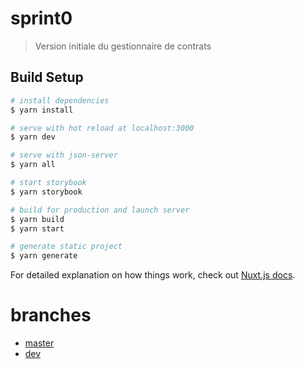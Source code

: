 # sprint0

> Version initiale du gestionnaire de contrats

## Build Setup

```bash
# install dependencies
$ yarn install

# serve with hot reload at localhost:3000
$ yarn dev

# serve with json-server
$ yarn all

# start storybook
$ yarn storybook

# build for production and launch server
$ yarn build
$ yarn start

# generate static project
$ yarn generate
```

For detailed explanation on how things work, check out [Nuxt.js docs](https://nuxtjs.org).

# branches

* [master](https://gestion.flexup.org)
* [dev](https://qualif.flexup.org)

